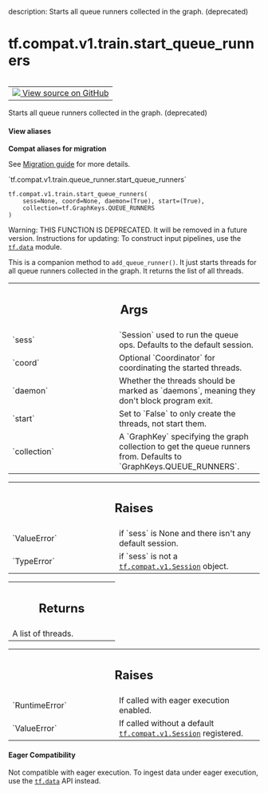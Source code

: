 description: Starts all queue runners collected in the graph. (deprecated)

<div itemscope itemtype="http://developers.google.com/ReferenceObject">
<meta itemprop="name" content="tf.compat.v1.train.start_queue_runners" />
<meta itemprop="path" content="Stable" />
</div>

# tf.compat.v1.train.start_queue_runners

<!-- Insert buttons and diff -->

<table class="tfo-notebook-buttons tfo-api nocontent" align="left">
<td>
  <a target="_blank" href="https://github.com/tensorflow/tensorflow/blob/r2.4/tensorflow/python/training/queue_runner_impl.py#L414-L480">
    <img src="https://www.tensorflow.org/images/GitHub-Mark-32px.png" />
    View source on GitHub
  </a>
</td>
</table>



Starts all queue runners collected in the graph. (deprecated)

<section class="expandable">
  <h4 class="showalways">View aliases</h4>
  <p>
<b>Compat aliases for migration</b>
<p>See
<a href="https://www.tensorflow.org/guide/migrate">Migration guide</a> for
more details.</p>
<p>`tf.compat.v1.train.queue_runner.start_queue_runners`</p>
</p>
</section>

<pre class="devsite-click-to-copy prettyprint lang-py tfo-signature-link">
<code>tf.compat.v1.train.start_queue_runners(
    sess=None, coord=None, daemon=(True), start=(True),
    collection=tf.GraphKeys.QUEUE_RUNNERS
)
</code></pre>



<!-- Placeholder for "Used in" -->

Warning: THIS FUNCTION IS DEPRECATED. It will be removed in a future version.
Instructions for updating:
To construct input pipelines, use the <a href="../../../../tf/data.md"><code>tf.data</code></a> module.

This is a companion method to `add_queue_runner()`.  It just starts
threads for all queue runners collected in the graph.  It returns
the list of all threads.

<!-- Tabular view -->
 <table class="responsive fixed orange">
<colgroup><col width="214px"><col></colgroup>
<tr><th colspan="2"><h2 class="add-link">Args</h2></th></tr>

<tr>
<td>
`sess`
</td>
<td>
`Session` used to run the queue ops.  Defaults to the
default session.
</td>
</tr><tr>
<td>
`coord`
</td>
<td>
Optional `Coordinator` for coordinating the started threads.
</td>
</tr><tr>
<td>
`daemon`
</td>
<td>
Whether the threads should be marked as `daemons`, meaning
they don't block program exit.
</td>
</tr><tr>
<td>
`start`
</td>
<td>
Set to `False` to only create the threads, not start them.
</td>
</tr><tr>
<td>
`collection`
</td>
<td>
A `GraphKey` specifying the graph collection to
get the queue runners from.  Defaults to `GraphKeys.QUEUE_RUNNERS`.
</td>
</tr>
</table>



<!-- Tabular view -->
 <table class="responsive fixed orange">
<colgroup><col width="214px"><col></colgroup>
<tr><th colspan="2"><h2 class="add-link">Raises</h2></th></tr>

<tr>
<td>
`ValueError`
</td>
<td>
if `sess` is None and there isn't any default session.
</td>
</tr><tr>
<td>
`TypeError`
</td>
<td>
if `sess` is not a <a href="../../../../tf/compat/v1/Session.md"><code>tf.compat.v1.Session</code></a> object.
</td>
</tr>
</table>



<!-- Tabular view -->
 <table class="responsive fixed orange">
<colgroup><col width="214px"><col></colgroup>
<tr><th colspan="2"><h2 class="add-link">Returns</h2></th></tr>
<tr class="alt">
<td colspan="2">
A list of threads.
</td>
</tr>

</table>



<!-- Tabular view -->
 <table class="responsive fixed orange">
<colgroup><col width="214px"><col></colgroup>
<tr><th colspan="2"><h2 class="add-link">Raises</h2></th></tr>

<tr>
<td>
`RuntimeError`
</td>
<td>
If called with eager execution enabled.
</td>
</tr><tr>
<td>
`ValueError`
</td>
<td>
If called without a default <a href="../../../../tf/compat/v1/Session.md"><code>tf.compat.v1.Session</code></a> registered.
</td>
</tr>
</table>




#### Eager Compatibility
Not compatible with eager execution. To ingest data under eager execution,
use the <a href="../../../../tf/data.md"><code>tf.data</code></a> API instead.

